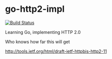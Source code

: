 go-http2-impl
=============

[![Build Status](https://travis-ci.org/tildedave/go-http2-impl.svg?branch=master)](https://travis-ci.org/tildedave/go-http2-impl)

Learning Go, implementing HTTP 2.0

Who knows how far this will get

http://tools.ietf.org/html/draft-ietf-httpbis-http2-11
